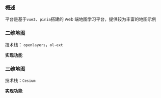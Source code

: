 ### 概述

平台是基于`vue3`、`pinia`搭建的 web 端地图学习平台，提供较为丰富的地图示例

### 二维地图

技术栈： `openlayers`，`ol-ext`

**实现功能**

### 三维地图

技术栈：`Cesium`

**实现功能**
